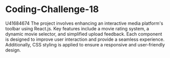 # Coding-Challenge-18

U41684674
The project involves enhancing an interactive media platform's toolbar using React.js. Key features include a movie rating system, a dynamic movie selector, and simplified upload feedback. Each component is designed to improve user interaction and provide a seamless experience. Additionally, CSS styling is applied to ensure a responsive and user-friendly design.